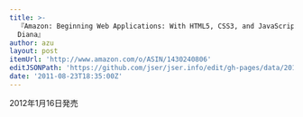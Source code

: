 ```yaml
---
title: >-
  『Amazon: Beginning Web Applications: With HTML5, CSS3, and JavaScript: Robert
  Diana』
author: azu
layout: post
itemUrl: 'http://www.amazon.com/o/ASIN/1430240806'
editJSONPath: 'https://github.com/jser/jser.info/edit/gh-pages/data/2011/08/index.json'
date: '2011-08-23T18:35:00Z'
---
```

2012年1月16日発売
